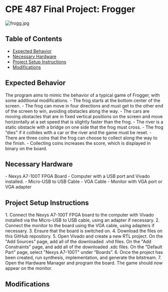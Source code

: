 # CPE 487 Final Project: Frogger
![frogg.jpg](https://github.com/user-attachments/assets/0385a71c-9e93-42b2-8d4e-b9d27be4b676)
## Table of Contents
- [Expected Behavior](#1)
- [Necessary Hardware](#2)
- [Project Setup Instructions](#3)
- [Modifications](#4)

<h2 id="1">Expected Behavior</h2>
The program aims to mimic the behavior of a typical game of Frogger, with some additional modifications. 
- The frog starts at the bottom center of the screen.
- The frog can move in four directions and must get to the other end of the screen to win, avoiding obstacles along the way.
- The cars are moving obstacles that are in fixed vertical positions on the screen and move horizontally at a set speed that is slightly faster than the frog.
- The river is a static obstacle with a bridge on one side that the frog must cross.
- The frog “dies” if it collides with a car or the river and the game must be reset.
- There are three coins that the frog can choose to collect along the way to the finish.
- Collecting coins increases the score, which is displayed in binary on the board.

<h2 id="2">Necessary Hardware</h2>
- Nexys A7-100T FPGA Board
- Computer with a USB port and Vivado installed.
- Micro-USB to USB Cable
- VGA Cable
- Monitor with VGA port or VGA adapter

<h2 id="3">Project Setup Instructions</h2>
1. Connect the Nexys A7-100T FPGA board to the computer with Vivado installed via the Micro-USB to USB cable, using an adapter if necessary.
2. Connect the monitor to the board using the VGA cable, using adapters if necessary.
3. Ensure that the board is switched on.
4. Download the files on this GitHub repository.
5. Open Vivado and create a new RTL project. On the "Add Sources" page, add all of the downloaded .vhd files. On the "Add Constraints" page, and add all of the downloaded .xdc files. On the "Default Part" page, select "Nexys A7-100T" under “Boards”.
6. Once the project has been created, run synthesis, implementation, and generate the bitstream.
7. Open the Hardware Manager and program the board. The game should now appear on the monitor.

<h2 id="4">Modifications</h2>

